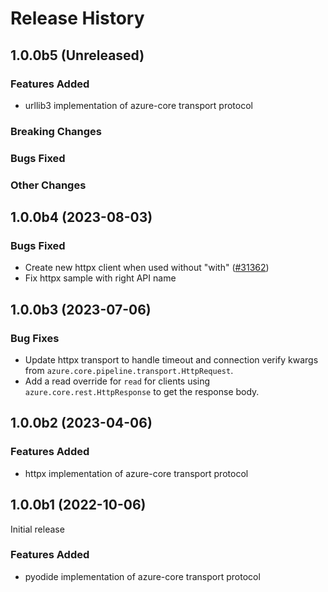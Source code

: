 # Release History

## 1.0.0b5 (Unreleased)

### Features Added

- urllib3 implementation of azure-core transport protocol

### Breaking Changes

### Bugs Fixed

### Other Changes

## 1.0.0b4 (2023-08-03)

### Bugs Fixed

- Create new httpx client when used without "with" ([#31362](https://github.com/Azure/azure-sdk-for-python/pull/31370))
- Fix httpx sample with right API name

## 1.0.0b3 (2023-07-06)

### Bug Fixes

- Update httpx transport to handle timeout and connection verify kwargs from `azure.core.pipeline.transport.HttpRequest`.
- Add a read override for `read` for clients using `azure.core.rest.HttpResponse` to get the response body.

## 1.0.0b2 (2023-04-06)

### Features Added

- httpx implementation of azure-core transport protocol

## 1.0.0b1 (2022-10-06)

Initial release

### Features Added

- pyodide implementation of azure-core transport protocol
